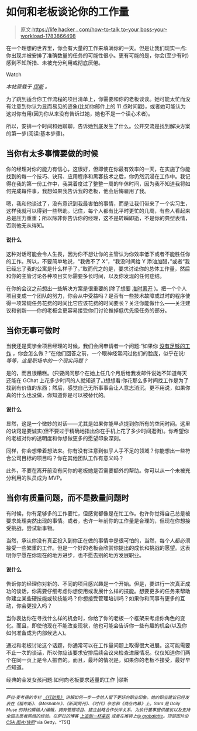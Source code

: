 # 如何和老板谈论你的工作量

> 原文:[https://life hacker . com/how-to-talk to-your boss-your-workload-1783866498](https://lifehacker.com/how-to-talk-to-your-boss-about-your-workload-1783866498)

在一个理想的世界里，你会有大量的工作来填满你的一天。但是让我们现实一点:你出现并被安排了准确数量的任务的可能性很小。更有可能的是，你会(至少有时)感到不知所措、未被充分利用或彻底厌倦。

Watch

*本帖原载于* [*缪斯*](https://www.themuse.com/advice/the-classic-goldilocks-problem-how-to-ask-your-boss-for-just-the-right-amount-of-work) *。*

为了跳到适合你工作流程的项目清单上，你需要和你的老板谈谈。她可能太忙而没有注意到你认为显而易见的迹象(比如你邮件上的 11 点时间戳)，或者她可能认为这对你有用(因为你从来没有告诉过她，她也不是一个读心术者)。

所以，安排一个时间和她聊聊，告诉她到底发生了什么。公开交流是找到解决方案的第一步(阅读:基本步骤)。

## 当你有太多事情要做的时候

你的经理对你的能力有信心，这很好，但即使在你最有效率的一天，在实施了你能找到的每一个技巧、诀窍、应用程序和黑客技术之后，你仍然沉浸在工作中。我记得在我的第一份工作中，我哭着度过了整整一周的午休时间，因为我不知道我将如何完成每件事，我想如果我告诉我的老板，他会后悔雇用了我。

嗯，我和他谈过了，没有意识到我最害怕的事情，而是让我们带来了一个实习生，这样我就可以得到一些帮助。记住，每个人都有比平时更忙的几周，有些人看起来总是压力重重；所以除非你告诉你的经理，这不是转瞬即逝，不是你的典型表情，否则他无从得知。

#### 说什么

这种对话可能会令人生畏，因为你不想让你的主管认为你效率低下或者不能胜任你的工作。所以，不要简单地说，“我做不了 X”，“我没时间给 Y 添油加醋，”或者“我已经忘了我的公寓是什么样子了。”取而代之的是，要求讨论你的总体工作量，然后和你的主管讨论各种项目实际需要多长时间，以及你发现的任何症结。

在你的会议之前想出一些解决方案是很重要的(除了想要 [准时离开](https://www.themuse.com/advice/the-4-best-lessons-i-learned-when-i-made-myself-leave-work-at-5-pm-every-day) )。把一个个人项目变成一个团队的努力，你会从中受益吗？是否有一些技术故障或过时的程序使得一项常规任务花费的时间比它应该花费的时间要长？关注你能做什么——关注建议和创新——你的老板会更容易接受你们讨论推掉低优先级任务的部分。

## 当你无事可做时

当我还是奖学金项目经理的时候，我们会问申请者一个问题:“如果你 [没有足够的工作](https://www.themuse.com/advice/what-to-do-when-you-dont-have-enough-to-do) ，你会怎么做？”在他们回答之前，一个眼神经常闪过他们的脸庞，似乎在说:*等等，这是职场中的一个现实问题？*

是的，而且很糟糕。(只要问问那个在她上任几个月后给我发邮件说她不知道每天还能在 GChat 上花多少时间的人就知道了。)想想看:你花那么多时间找工作是为了找到有价值的东西；然后，感觉自己无所事事会让人意志消沉。更不用说，如果你真的什么也没做，你知道你是可以被替代的。

#### 说什么

显然，这是一个微妙的对话——尤其是如果你能早点提到你所有的空闲时间。这里的诀窍是要诚实(但不要过于精确地指出你在手机上花了多少时间逛街)。你希望你的老板对你的透明度和你想做更多的愿望印象深刻。

同样，你会想带着想法来。你有没有注意到似乎人手不足的领域？你能想出一些符合公司目标的项目吗？你在其他团队工作有意义吗？

此外，不要在离开前没有问你的老板她是否需要额外的帮助。你可以从一个未被充分利用的队员成为 MVP。

## 当你有质量问题，而不是数量问题时

有时候，你有足够多的工作要忙，但感觉都像是在忙工作。也许你觉得自己总是被要求处理突然出现的事情。或者，也许一年前你的工作量是合理的，但现在你想接受挑战，尝试新事物。

当然，承认你没有真正投入到你正在做的事情中是很可怕的，当然，每个人都必须接受一些繁重的工作。但是一个好的老板会欣赏你提出的成长和挑战的愿望。这表明你宁愿在你现在的地方进步，也不愿去别的地方发展职业。

#### 说什么

告诉你的经理你对新的、不同的项目感兴趣是一个开始。但是，要进行一次真正成功的谈话，你需要仔细考虑你想使用或发展什么样的技能。想要更多的任务来帮助你建立某些硬技能或软技能吗？你想接受管理培训吗？如果你和同事有更多的互动，你会更投入吗？

当你表达你在寻找什么样的机会时，你给了你的老板一个框架来考虑你角色的变化。而且，即使他现在不能改变现状，他也可能会告诉你一些有趣的机会(以及你如何准备成为内部候选人)。

通过和老板讨论这个话题，你通常可以在工作量问题上取得很大进展。这可能需要不止一次的谈话，所以你应该要求安排后续会议来检查进展情况。仅仅知道你们两个在同一页上是令人振奋的。而且，最坏的情况是，如果你的老板不接受，最好早点知道。

经典的金发女孩问题:如何向老板要求适量的工作 |缪斯

* * *

<small>*萨拉·麦考德的专栏*</small> [<small>*《打动我》*</small>](https://www.themuse.com/tags/impress-me-by-sara-mccord) <small>*讲解如何一步一步给人留下更好的职业印象。她的职业建议已经发表在《福布斯》、《Mashable》、《新闻周刊》、《时代》杂志和《商业内幕》上。Sara 是 Daily Muse 的特约撰稿人/编辑，拥有管理项目、建立战略合作伙伴关系、为执行董事提供建议以及支持全国志愿者网络的经验。在萨拉的博客*</small> [<small>*上追到一杯拿铁*</small>](http://www.saramccord.com/) <small>*或者在推特上*</small>[<small>*@ grabalatte*</small>](http://www.twitter.com/grabalatte)<small>*。顶部图片由*</small>[<small>*CSA 图片/快照*</small>](http://www.gettyimages.com/license/97224355)<small>*via Getty。*T51】</small>